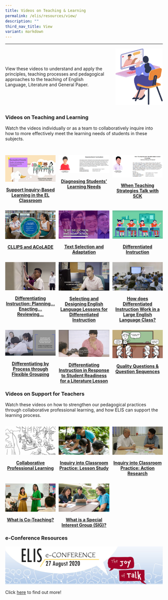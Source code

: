 ```yaml
---
title: Videos on Teaching & Learning
permalink: /elis/resources/view/
description: ""
third_nav_title: View
variant: markdown
---
```

---
<style>
	
		@media only screen and (max-width: 768px) {
			.grid {
		display: grid;
		grid-template-columns: repeat(1, 1fr) !important;
		gap: 10px;
	}
	}
	
	.grid {
		display: grid;
		grid-template-columns: repeat(3, 1fr);
	gap: 10px;
	}
	
	.grid img {
		width: 100% !important;
	}
</style>


<style>
	.flex {
		display: flex;
		margin-bottom: 30px;
		gap:30px;
		align-items: center;
		justify-content: space-around;
	}
	
	.flex > img {
		order: 1;
		width: 30% !important;
	}
	
	.flex > p {
		margin: 0;
	}
	
	@media only screen and (max-width: 768px) {
		.flex > img {
			width: 50% !important;
			order: 0;
		}
		.flex {
				flex-direction: column;
				gap: 20px;
		}
	}
</style>
		
<div class="flex">
<img style="width:50%" src="/images/watch_banner.png">
<div style="display: flex; flex-direction: column; gap: 25px;">
	<div>
View these videos to understand and apply the principles, teaching processes and pedagogical approaches to the teaching of English Language, Literature and General Paper.  
  </div>
	</div>
</div>

### Videos on Teaching and Learning

<div class="flex">
<div style="display: flex; flex-direction: column; gap: 25px;">
	<div>
Watch the videos individually or as a team to collaboratively inquire into how to more effectively meet the learning needs of students in these subjects.
	</div>
	</div>
</div>

<div class="grid">
	<div>
<p><a href="/elis/resources/watch/videos/supporting-inquiry-based-learning-in-the-el-classroom-what-why-and-how/">
<img style="width:30%" src="/images/ibl-video-thumbnail.png">
</a></p><center><a href="/elis/resources/watch/videos/supporting-inquiry-based-learning-in-the-el-classroom-what-why-and-how/"><b>Support Inquiry-Based Learning in the EL Classroom</b></a></center><a href="/elis/resources/watch/videos/supporting-inquiry-based-learning-in-the-el-classroom-what-why-and-how/">
</a>
	</div>
          

<div>

<p><a href="/elis/resources/view/elis-masterclass-diagnosing-students-learning-needs/">

<img style="width:30%" src="/images/masterclass.png">

</a></p><center><a href="/elis/resources/view/elis-masterclass-diagnosing-students-learning-needs/"><b>Diagnosing Students’ Learning Needs</b></a></center><a href="/elis/resources/view/elis-masterclass-diagnosing-students-learning-needs/">

</a>

</div>

<div>

<p><a href="/elis/resources/view/elis-masterclass-when-teaching-strategies-talk-with-sck-stories-of-96-hour-plp-alumni/">

<img style="width:30%" src="/images/masterclass2.png">

</a></p><center><a href="/elis/resources/view/elis-masterclass-when-teaching-strategies-talk-with-sck-stories-of-96-hour-plp-alumni/"><b>When Teaching Strategies Talk with SCK</b></a></center><a href="/elis/resources/view/elis-masterclass-when-teaching-strategies-talk-with-sck-stories-of-96-hour-plp-alumni/">

</a>

</div>
	
<div>
<p><a href="/elis/resources/watch/videos/cllips-and-acolade/">
<img style="width:30%" src="/images/cllips-and-acolades_b.jpg">
</a></p><center><a href="/elis/resources/watch/videos/cllips-and-acolade/"><b>CLLIPS and ACoLADE</b></a></center><a href="/elis/resources/watch/videos/cllips-and-acolade/">
</a>
	</div>

<div>
<p><a href="/elis/resources/watch/videos-on-teaching-learning/text-selection-and-adaption/">
<img style="width:30%" src="/images/text-selection-adaptation-thumb.jpg">
</a></p><center><a href="/elis/resources/watch/videos-on-teaching-learning/text-selection-and-adaption/"><b>Text Selection and Adaptation</b></a></center><a href="/elis/resources/watch/videos-on-teaching-learning/text-selection-and-adaption/">
</a>
	</div>

<div>
<p><a href="/elis/resources/watch/videos/differentiated-instruction/">
<img style="width:30%" src="/images/differentiated-ins1b.jpg">
</a></p><center><a href="/elis/resources/watch/videos/differentiated-instruction/"><b>Differentiated Instruction</b></a></center><a href="/elis/resources/watch/videos/differentiated-instruction/">
</a>
</div>
	
<div>
<p><a href="/elis/resources/watch/videos-on-teaching-learning/planning-enacting-reviewing/">
<img style="width:30%" src="/images/differentiating-instruction1s.jpg">
</a></p><center><a href="/elis/resources/watch/videos-on-teaching-learning/planning-enacting-reviewing/"><b>Differentiating Instruction: Planning... Enacting... Reviewing...</b></a></center><a href="/elis/resources/watch/videos-on-teaching-learning/planning-enacting-reviewing/">
</a>
	</div>

<div>
<p><a href="/elis/resources/watch/videos/selecting-and-designing-english-language-lessons/">
<img style="width:30%" src="/images/selecting-and-designing-english-language-lessons-for-differentiated-instruction.jpg">
</a></p><center><a href="/elis/resources/watch/videos/selecting-and-designing-english-language-lessons/"><b>Selecting and Designing English Language Lessons for Differentiated Instruction</b></a></center><a href="/elis/resources/watch/videos/selecting-and-designing-english-language-lessons/">
</a>
</div>
	
<div>
<p><a href="/elis/resources/watch/videos/differentiated-instruction-in-a-large-english-language-class/">
<img style="width:30%" src="/images/whatsapp-image-2021-03-25-at-18-59-5612a8567afe0b420db4c6eac237e21833.jpg">
</a></p><center><a href="/elis/resources/watch/videos/differentiated-instruction-in-a-large-english-language-class/"><b>How does Differentiated Instruction Work in a Large English Language Class?</b></a></center><a href="/elis/resources/watch/videos/differentiated-instruction-in-a-large-english-language-class/">
</a>
	</div>

<div>
<p><a href="/elis/resources/watch/videos/differentiating-instruction-in-a-literature-classroom/">
<img style="width:30%" src="/images/edf81ccc-ab6f-460a-a9c7-0afe85b84139.jpg">
</a></p><center><a href="/elis/resources/watch/videos/differentiating-instruction-in-a-literature-classroom/"><b>Differentiating by Process through Flexible Grouping</b></a></center><a href="/elis/resources/watch/videos/differentiating-instruction-in-a-literature-classroom/">
</a>
	</div>

<div>
<p><a href="/elis/resources/watch/videos/differentiating-instruction-in-response-to-student-readiness-literature/">
<img style="width:30%" src="/images/55d5cc40-ecf3-4706-aac6-ce1ae4637753.jpg">
</a></p><center><a href="/elis/resources/watch/videos/differentiating-instruction-in-response-to-student-readiness-literature/"><b>Differentiating Instruction in Response to Student Readiness for a Literature Lesson</b></a></center><a href="/elis/resources/watch/videos/differentiating-instruction-in-response-to-student-readiness-literature/">
</a>
</div>
	
<div>
<p><a href="/elis/resources/watch/videos/quality-questions-question-sequences/">
<img style="width:30%" src="/images/quality-question_seq.jpg">
</a></p><center><a href="/elis/resources/watch/videos/quality-questions-question-sequences/"><b>Quality Questions &amp; Question Sequences</b></a></center><a href="/elis/resources/watch/videos/quality-questions-question-sequences/">
</a>
</div>
</div>
	
### Videos on Support for Teachers

Watch these videos on how to strengthen our pedagogical practices through collaborative professional learning, and how ELIS can support the learning process.

<div class="grid">
	<div>
<p><a href="/elis/resources/watch/videos/collaborative-professional-learning/">
<img style="width:30%" src="/images/collab_prof_learning_o.jpg">
</a></p><center><a href="/elis/resources/watch/videos/collaborative-professional-learning/"><b>Collaborative Professional Learning</b></a></center><a href="/elis/resources/watch/videos/collaborative-professional-learning/">
</a>
		</div>


<div>
<p><a href="/elis/resources/watch/videos/inquiry-into-classroom-practice-lesson-study/">
<img style="width:30%" src="/images/classroom_inq_m.jpg">
</a></p><center><a href="/elis/resources/watch/videos/inquiry-into-classroom-practice-lesson-study/"><b>Inquiry into Classroom Practice: Lesson Study</b></a></center><a href="/elis/resources/watch/videos/inquiry-into-classroom-practice-lesson-study/">
</a>
	</div>

<div>
<p><a href="/elis/resources/watch/videos/inquiry-into-classroom-practice-action-research/">
<img style="width:30%" src="/images/inquiry-classroom.jpg">
</a></p><center><a href="/elis/resources/watch/videos/inquiry-into-classroom-practice-action-research/"><b>Inquiry into Classroom Practice: Action Research</b></a></center><a href="/elis/resources/watch/videos/inquiry-into-classroom-practice-action-research/">
</a>
</div>

<div>
<p><a href="/elis/resources/watch/videos-on-teaching-learning/what-is-co-teaching/">
<img style="width:30%" src="/images/shalini_coteaching.jpg">
</a></p><center><a href="/elis/resources/watch/videos-on-teaching-learning/what-is-co-teaching/"><b>What is Co-Teaching?</b></a></center><a href="/elis/resources/watch/videos-on-teaching-learning/what-is-co-teaching/">
</a>
	</div>

<div>
<p><a href="/elis/resources/watch/videos-on-teaching-learning/what-is-a-special-interest-group/">
<img style="width:30%" src="/images/cedric_sig.jpg">
</a></p><center><a href="/elis/resources/watch/videos-on-teaching-learning/what-is-a-special-interest-group/"><b>What is a Special Interest Group (SIG)?</b></a></center><a href="/elis/resources/watch/videos-on-teaching-learning/what-is-a-special-interest-group/">
</a>
	</div>
</div>

### e-Conference Resources

![](/images/elis2020.png)

Click [here](/elis/events/event/elisconference2020/) to find out more!

<style>
a:has(span) {
	color: #CA2126 !important;
	}
</style>